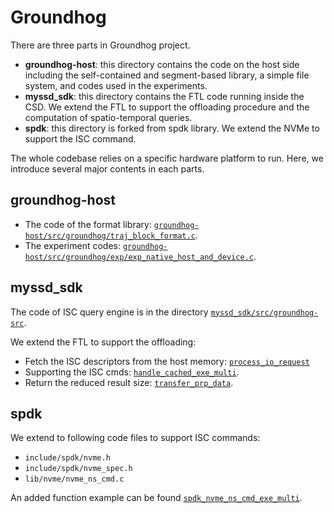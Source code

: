 # Groundhog
There are three parts in Groundhog project.
- **groundhog-host**: this directory contains the code on the host side including the self-contained and segment-based library, a simple file system, and codes used in the experiments.
- **myssd_sdk**: this directory contains the FTL code running inside the CSD. We extend the FTL to support the offloading procedure and the computation of spatio-temporal queries.
- **spdk**: this directory is forked from spdk library. We extend the NVMe to support the ISC command.

The whole codebase relies on a specific hardware platform to run. Here, we introduce several major contents in each parts.
## groundhog-host
- The code of the format library: [`groundhog-host/src/groundhog/traj_block_format.c`](https://github.com/LAccordeur/groundhog/blob/main/groundhog-host/src/groundhog/traj_block_format.c).
- The experiment codes: [`groundhog-host/src/groundhog/exp/exp_native_host_and_device.c`](https://github.com/LAccordeur/groundhog/tree/main/groundhog-host/src/groundhog/exp/exp_native_host_and_device.c).

## myssd_sdk
The code of ISC query engine is in the directory [`myssd_sdk/src/groundhog-src`](https://github.com/LAccordeur/groundhog/tree/main/myssd_sdk/src/groundhog-src).

We extend the FTL to support the offloading:
  - Fetch the ISC descriptors from the host memory: [`process_io_request`](https://github.com/LAccordeur/groundhog/blob/main/myssd_sdk/src/ftl/ftl.c#L232)
  - Supporting the ISC cmds: [`handle_cached_exe_multi`](https://github.com/LAccordeur/groundhog/blob/main/myssd_sdk/src/ftl/data_cache.c#L1125).
  - Return the reduced result size: [`transfer_prp_data`](https://github.com/LAccordeur/groundhog/blob/main/myssd_sdk/src/hostif/nvme.c#L106).

## spdk
We extend to following code files to support ISC commands:
- `include/spdk/nvme.h`
- `include/spdk/nvme_spec.h`
- `lib/nvme/nvme_ns_cmd.c`

An added function example can be found [`spdk_nvme_ns_cmd_exe_multi`](https://github.com/LAccordeur/groundhog/blob/main/spdk/lib/nvme/nvme_ns_cmd.c#L847).
